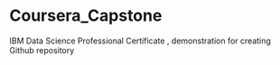 # Coursera_Capstone
IBM Data Science Professional Certificate , demonstration for creating Github repository
